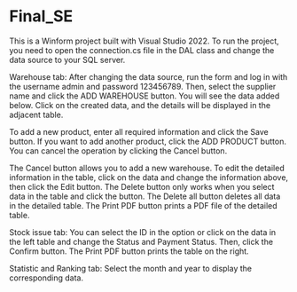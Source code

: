 # Final_SE
This is a Winform project built with Visual Studio 2022. To run the project, you need to open the connection.cs file in the DAL class and change the data source to your SQL server.

Warehouse tab:
After changing the data source, run the form and log in with the username admin and password 123456789. Then, select the supplier name and click the ADD WAREHOUSE button. You will see the data added below. Click on the created data, and the details will be displayed in the adjacent table.

To add a new product, enter all required information and click the Save button. If you want to add another product, click the ADD PRODUCT button. You can cancel the operation by clicking the Cancel button.

The Cancel button allows you to add a new warehouse. To edit the detailed information in the table, click on the data and change the information above, then click the Edit button. The Delete button only works when you select data in the table and click the button. The Delete all button deletes all data in the detailed table. The Print PDF button prints a PDF file of the detailed table.

Stock issue tab:
You can select the ID in the option or click on the data in the left table and change the Status and Payment Status. Then, click the Confirm button. The Print PDF button prints the table on the right.

Statistic and Ranking tab:
Select the month and year to display the corresponding data.
